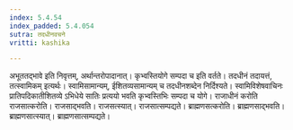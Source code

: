 ```yaml
---
index: 5.4.54
index_padded: 5.4.054
sutra: तदधीनवचने
vritti: kashika

---
```

अभूततद्भावे इति निवृत्तम्, अर्थान्तरोपादानात्। कृभ्वस्तियोगे सम्पदा च इति वर्तते। तदधीनं तदायत्तं, तत्स्वामिकम् इत्यर्थः। स्वामिसामान्यम्, ईशितव्यसामान्यम् च तदधीनशब्देन निर्दिश्यते। स्वामिविशेषवाचिनः प्रातिपदिकातीशितव्ये ऽभिधेये सातिः प्रत्ययो भवति कृभ्वस्तिभिः सम्पदा च योगे। राजाधीनं करोति राजसात्करोति। राजसाद्भवति। राजसत्स्यात्। राजसात्सम्पद्यते। ब्राह्मणसत्करोति। ब्राह्मणसाद्भवति। ब्राह्मणसात्स्यात्। ब्राह्मणसात्सम्पद्यते।
